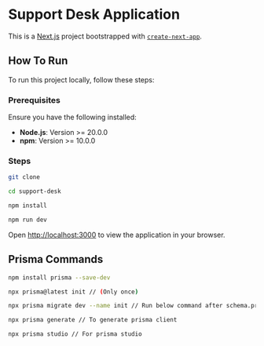 # Support Desk Application

This is a [Next.js](https://nextjs.org) project bootstrapped with [`create-next-app`](https://nextjs.org/docs/app/api-reference/cli/create-next-app).

## How To Run

To run this project locally, follow these steps:

### Prerequisites

Ensure you have the following installed:

- **Node.js**: Version >= 20.0.0
- **npm**: Version >= 10.0.0

### Steps

```bash
git clone

cd support-desk

npm install

npm run dev
```

Open [http://localhost:3000](http://localhost:3000) to view the application in your browser.

## Prisma Commands

```bash
npm install prisma --save-dev

npx prisma@latest init // (Only once)

npx prisma migrate dev --name init // Run below command after schema.prisma (init only once on first time)

npx prisma generate // To generate prisma client

npx prisma studio // For prisma studio
```
